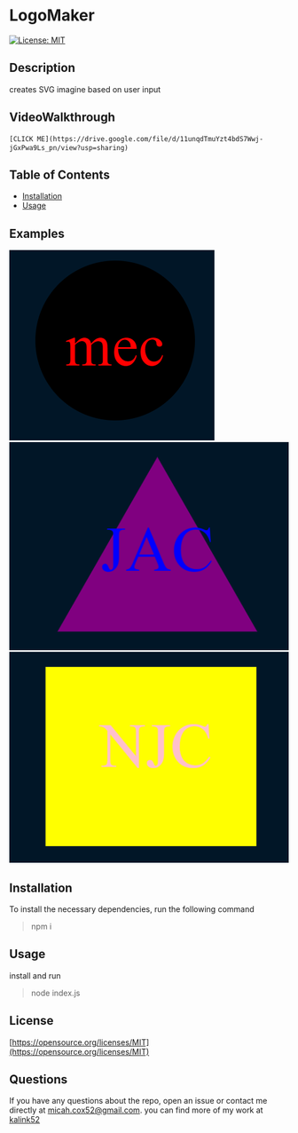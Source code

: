 # LogoMaker
  [![License: MIT](https://img.shields.io/badge/License-MIT-yellow.svg)](https://opensource.org/licenses/MIT) 
  ## Description
  creates SVG imagine based on user input
  ## VideoWalkthrough
    [CLICK ME](https://drive.google.com/file/d/11unqdTmuYzt4bdS7Wwj-jGxPwa9Ls_pn/view?usp=sharing)

  ## Table of Contents
  * [Installation](#Installation)
  * [Usage](#Usage)
  ## Examples
  ![alt text](assets/circleExample.png)
  ![alt text](assets/TriangleExample.png)
  ![alt text](assets/SquareExample.png)

  ## Installation
  To install the necessary dependencies, run the following command<br>
  >npm i 
  ## Usage
  install and run
  >node index.js
  ## License
  [https://opensource.org/licenses/MIT](https://opensource.org/licenses/MIT)

  ## Questions
  If you have any questions about the repo, open an issue or contact me directly at <micah.cox52@gmail.com>. you can find more of my work at [kalink52](https://github.com/kalink52)
